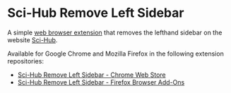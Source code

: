 # Sci-Hub Remove Left Sidebar

A simple [web browser extension](https://en.wikipedia.org/wiki/Browser_extension) that removes the lefthand sidebar on the website [Sci-Hub](https://en.wikipedia.org/wiki/Sci-Hub).

Available for Google Chrome and Mozilla Firefox in the following extension repositories:

* [Sci-Hub Remove Left Sidebar - Chrome Web Store](https://chrome.google.com/webstore/detail/sci-hub-remove-left-sideb/liblfcncoojbllpjdfkegomonllpemnl)
* [Sci-Hub Remove Left Sidebar - Firefox Browser Add-Ons](https://addons.mozilla.org/en-US/firefox/addon/sci-hub-remove-left-sidebar/)